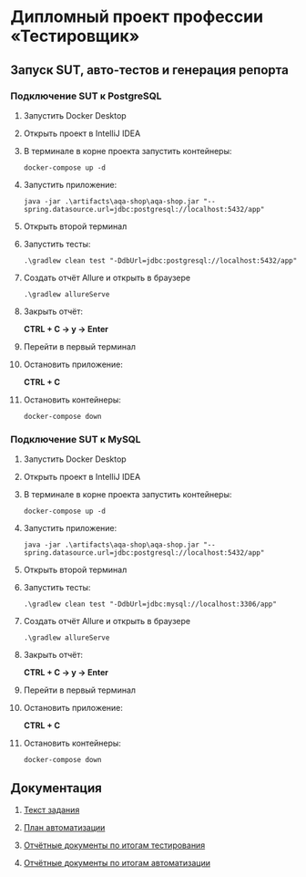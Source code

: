 # Дипломный проект профессии «Тестировщик»

## Запуск SUT, авто-тестов и генерация репорта

### Подключение SUT к PostgreSQL

1. Запустить Docker Desktop
1. Открыть проект в IntelliJ IDEA
1. В терминале в корне проекта запустить контейнеры:

   `docker-compose up -d`
1. Запустить приложение:

   `java -jar .\artifacts\aqa-shop\aqa-shop.jar "--spring.datasource.url=jdbc:postgresql://localhost:5432/app"`
1. Открыть второй терминал
1. Запустить тесты:

   `.\gradlew clean test "-DdbUrl=jdbc:postgresql://localhost:5432/app"`
1. Создать отчёт Allure и открыть в браузере

   `.\gradlew allureServe`
1. Закрыть отчёт:

   **CTRL + C -> y -> Enter**
1. Перейти в первый терминал
1. Остановить приложение:

   **CTRL + C**
1. Остановить контейнеры:

   `docker-compose down`
   </a>

### Подключение SUT к MySQL

1. Запустить Docker Desktop
1. Открыть проект в IntelliJ IDEA
1. В терминале в корне проекта запустить контейнеры:

   `docker-compose up -d`
1. Запустить приложение:

   `java -jar .\artifacts\aqa-shop\aqa-shop.jar "--spring.datasource.url=jdbc:postgresql://localhost:5432/app"`
1. Открыть второй терминал
1. Запустить тесты:

   `.\gradlew clean test "-DdbUrl=jdbc:mysql://localhost:3306/app"`
1. Создать отчёт Allure и открыть в браузере

   `.\gradlew allureServe`
1. Закрыть отчёт:

   **CTRL + C -> y -> Enter**
1. Перейти в первый терминал
1. Остановить приложение:

   **CTRL + C**
1. Остановить контейнеры:

   `docker-compose down`
   </a>

## Документация

1. [Текст задания](Documents/Exercise.md)

1. [План автоматизации](Documents/Plan.md)

1. [Отчётные документы по итогам тестирования](Documents/Report.md)

1. [Отчётные документы по итогам автоматизации](Documents/Summary.md)
   </a>